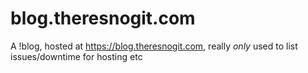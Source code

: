 # blog.theresnogit.com
A !blog, hosted at https://blog.theresnogit.com, really _only_ used to list issues/downtime for hosting etc
